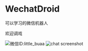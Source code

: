 WechatDroid
===========

可以学习的微信机器人

欢迎调戏

![微信ID:little_buaa](https://github.com/yifeikong/wechatdroid/raw/master/images/little_buaa.jpg)
![chat screenshot](https://github.com/yifeikong/wechatdroid/raw/master/images/chatting.png)